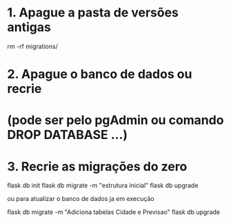 # 1. Apague a pasta de versões antigas

rm -rf migrations/

# 2. Apague o banco de dados ou recrie

# (pode ser pelo pgAdmin ou comando DROP DATABASE ...)

# 3. Recrie as migrações do zero

flask db init
flask db migrate -m "estrutura inicial"
flask db upgrade

ou para atualizar o banco de dados ja em execução

flask db migrate -m "Adiciona tabelas Cidade e Previsao"
flask db upgrade

